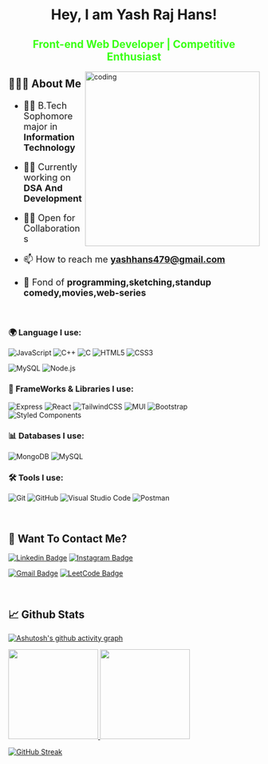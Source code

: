 <!-- <img align="center" src="https://www.google.com/url?sa=i&url=https%3A%2F%2Fwww.angularminds.com%2Fblog%2Farticle%2Ftop-web-development-stack-for-developers.html&psig=AOvVaw2hHhLlOInaYreFo0hLtj5j&ust=1668086174941000&source=images&cd=vfe&ved=0CA0QjRxqGAoTCLiw7riXofsCFQAAAAAdAAAAABCkAw"> -->

<h1 align="center"> Hey, I am Yash Raj Hans!</h1>
<!-- h -->
<span style="color:#39FF14"><h2 align="center" color="#39FF14"> Front-end Web Developer | Competitive Enthusiast </h2></span>

<div>
<img align="right" alt="coding" width="350" src="https://octodex.github.com/images/daftpunktocat-thomas.gif">
</div>
<h2>

🙋🏻‍♂️ About Me

</h2>
<span style="font-size: 18px">
<p >

- 👨‍🎓 B.Tech Sophomore major in **Information Technology**

- 👨‍💻 Currently working on **DSA And Development**

- 🤝🏼 Open for Collaborations
 
-  📫 How to reach me **yashhans479@gmail.com**
 
- 🙂 Fond of **programming,sketching,standup comedy,movies,web-series**



</p>
</span>
</br>

<h3>

🌍 Language I use:

</h3>

<p >
 
![JavaScript](https://img.shields.io/badge/JavaScript-F7DF1E?style=for-the-badge&logo=javascript&logoColor=black)
![C++](https://img.shields.io/badge/C%2B%2B-00599C?style=for-the-badge&logo=c%2B%2B&logoColor=white)
![C](https://img.shields.io/badge/C-00599C?style=for-the-badge&logo=c&logoColor=white)
![HTML5](https://img.shields.io/badge/HTML5-E34F26?style=for-the-badge&logo=html5&logoColor=white)
![CSS3](https://img.shields.io/badge/CSS3-1572B6?style=for-the-badge&logo=css3&logoColor=white)
<!-- ![SASS](https://img.shields.io/badge/SASS-hotpink.svg?style=for-the-badge&logo=SASS&logoColor=white) -->
![MySQL](https://img.shields.io/badge/MySQL-00000F?style=for-the-badge&logo=mysql&logoColor=white)
![Node.js](https://img.shields.io/badge/Node.js-43853D?style=for-the-badge&logo=node.js&logoColor=white)

 
<h3>

🦾 FrameWorks & Libraries I use:

</h3>
 
<p>
 

![Express](https://img.shields.io/badge/Express.js-white?style=for-the-badge&logo=express&logoColor=black)
![React](https://img.shields.io/badge/React-20232A?style=for-the-badge&logo=react&logoColor=61DAFB)
![TailwindCSS](https://img.shields.io/badge/tailwindcss-%2338B2AC.svg?style=for-the-badge&logo=tailwind-css&logoColor=white)
![MUI](https://img.shields.io/badge/MUI-%230081CB.svg?style=for-the-badge&logo=mui&logoColor=white)
![Bootstrap](https://img.shields.io/badge/Bootstrap-563D7C?style=for-the-badge&logo=bootstrap&logoColor=white)
![Styled Components](https://img.shields.io/badge/styled--components-DB7093?style=for-the-badge&logo=styled-components&logoColor=white)

</p>

<h3>

📊 Databases I use:

</h3>
<p>
 
![MongoDB](https://img.shields.io/badge/MongoDB-4EA94B?style=for-the-badge&logo=mongodb&logoColor=white)
![MySQL](https://img.shields.io/badge/mysql-%2300f.svg?style=for-the-badge&logo=mysql&logoColor=white)

</p>

<h3>

🛠️ Tools I use:

</h3>

![Git](https://img.shields.io/badge/-git-F1502F?style=for-the-badge&logo=git&logoColor=white)
![GitHub](https://img.shields.io/badge/github-%23121011.svg?style=for-the-badge&logo=github&logoColor=white)
![Visual Studio Code](https://img.shields.io/badge/Visual_Studio_Code-0078D4?style=for-the-badge&logo=visual%20studio%20code&logoColor=white)
![Postman](https://img.shields.io/badge/Postman-E95420?style=for-the-badge&logo=Postman&logoColor=white)


</p>
</br>
<h2>💬 Want To Contact Me? </h2>

<p >

[![Linkedin Badge](https://img.shields.io/badge/-yash-raj-hans-blue?style=for-the-badge&logo=Linkedin&logoColor=white&link=https://www.linkedin.com/in/yash-raj-hans-7827a3224/)](https://www.linkedin.com/in/yash-raj-hans-7827a3224/)
[![Instagram Badge](https://img.shields.io/badge/-yash-raj-hans-purple?style=for-the-badge&logo=instagram&logoColor=white&link=https://www.instagram.com/real_rajhans/)](https://www.instagram.com/real_rajhans/)

[![Gmail Badge](https://img.shields.io/badge/yashhans479@gmail.com-white?style=for-the-badge&logo=Gmail&logoColor=&link=mailto:yashhans479@gmail.com)](mailto:yashhans479@gmail.com)
[![LeetCode Badge](https://img.shields.io/badge/LeetCode-000000?style=for-the-badge&logo=LeetCode&logoColor=#d16c06&link=leetcode.com/yash_rajhans/)](leetcode.com/yash_rajhans/)

 </p>
</br>
<h2>📈 Github Stats</h2>

<p >
 
[![Ashutosh's github activity graph](https://github-readme-activity-graph.cyclic.app/graph?username=YASH-RAJ-HANS&theme=github-compact)](https://github.com/ashutosh00710/github-readme-activity-graph)


<a href="https://github.com/YASH-RAJ-HANS">
  <img height="180em" src="https://github-readme-stats.vercel.app/api?username=YASH-RAJ-HANS&show_icons=true&theme=algolia&include_all_commits=true&count_private=true"/>
  <img height="180em" src="https://github-readme-stats.vercel.app/api/top-langs/?username=YASH-RAJ-HANS&theme=algolia&hide=c%2B%2B&layout=compact"/>
</a>
 
  [![GitHub Streak](https://streak-stats.demolab.com?user=YASH-RAJ-HANS&theme=cobalt)](https://git.io/streak-stats)

</p>
